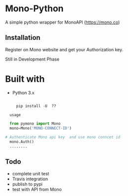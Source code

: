 # Mono-Python
A simple python wrapper for MonoAPI (https://mono.co)


## Installation

Register on Mono  website and get your Authorization key.

Still in Development Phase

# Built with 
- Python 3.x
   


```python

     pip install -U  ??
```

```python
  usage

  from pymono import Mono
  mono=Mono('MONO-CONNECT-ID')

# Authenticate Mono api key  and use mono conncet id 
  mono.Auth()
  ........
```

## Todo
- complete unit test
- Travis integration
- publish to pypi
- test with API from Mono 
